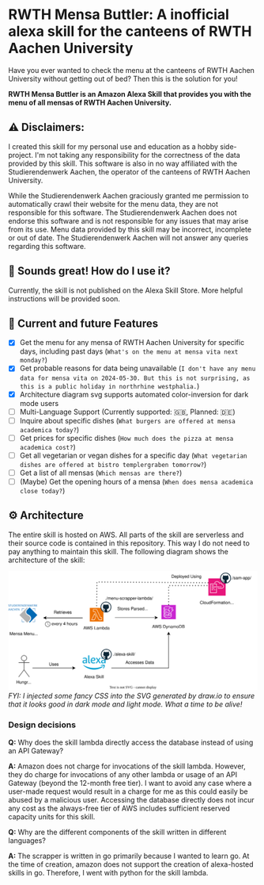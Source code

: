 # RWTH Mensa Buttler: A inofficial alexa skill for the canteens of RWTH Aachen University
Have you ever wanted to check the menu at the canteens of RWTH Aachen University without getting out of bed? 
Then this is the solution for you!

**RWTH Mensa Buttler is an Amazon Alexa Skill that provides you with the menu of all mensas of RWTH Aachen University.**

## :warning: Disclaimers:
I created this skill for my personal use and education as a hobby side-project. I'm not taking any responsibility for the correctness of the data provided by this skill.
This software is also in no way affiliated with the Studierendenwerk Aachen, the operator of the canteens of RWTH Aachen University.

While the Studierendenwerk Aachen graciously granted me permission to automatically crawl their website for the menu data,
they are not responsible for this software.
The Studierendenwerk Aachen does not endorse this software and is not responsible for any issues that may arise from its use.
Menu data provided by this skill may be incorrect, incomplete or out of date.
The Studierendenwerk Aachen will not answer any queries regarding this software.

## :rocket: Sounds great! How do I use it?
Currently, the skill is not published on the Alexa Skill Store. More helpful instructions will be provided soon.

## :dart: Current and future Features
- [X] Get the menu for any mensa of RWTH Aachen University for specific days, including past days (`What's on the menu at mensa vita next monday?`)
- [X] Get probable reasons for data being unavailable (`I don't have any menu data for mensa vita on 2024-05-30. But this is not surprising, as this is a public holiday in northrhine westphalia.`)
- [X] Architecture diagram svg supports automated color-inversion for dark mode users
- [ ] Multi-Language Support (Currently supported: :uk:, Planned: :de:)
- [ ] Inquire about specific dishes (`What burgers are offered at mensa academica today?`)
- [ ] Get prices for specific dishes (`How much does the pizza at mensa academica cost?`)
- [ ] Get all vegetarian or vegan dishes for a specific day (`What vegetarian dishes are offered at bistro templergraben tomorrow?`)
- [ ] Get a list of all mensas (`Which mensas are there?`)
- [ ] (Maybe) Get the opening hours of a mensa (`When does mensa academica close today?`)

## :gear: Architecture
The entire skill is hosted on AWS. All parts of the skill are serverless and their source code is contained in this repository. This way I do not need to pay anything to maintain this skill.
The following diagram shows the architecture of the skill:

![Architecture diagram](docs/architecture/architecture.svg)
*FYI: I injected some fancy CSS into the SVG generated by draw.io to ensure that it looks good in dark mode and light mode. What a time to be alive!*

### Design decisions
**Q:** Why does the skill lambda directly access the database instead of using an API Gateway?

**A:** Amazon does not charge for invocations of the skill lambda. 
However, they do charge for invocations of any other lambda or usage of an API Gateway (beyond the 12-month free tier).
I want to avoid any case where a user-made request would result in a charge for me as this could easily be abused by a malicious user.
Accessing the database directly does not incur any cost as the always-free tier of AWS includes sufficient reserved capacity units for this skill.


**Q:** Why are the different components of the skill written in different languages?

**A:** The scrapper is written in go primarily because I wanted to learn go.
At the time of creation, amazon does not support the creation of alexa-hosted skills in go. Therefore, I went with python for the skill lambda.